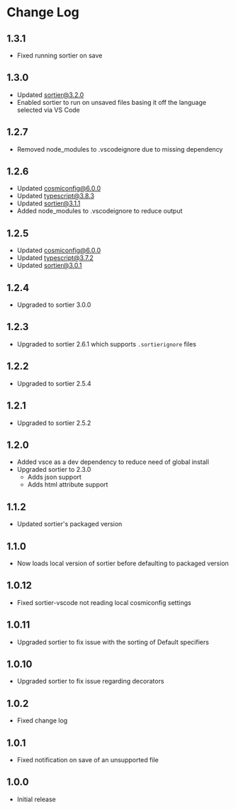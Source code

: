 # Change Log

## 1.3.1

- Fixed running sortier on save

## 1.3.0

- Updated sortier@3.2.0
- Enabled sortier to run on unsaved files basing it off the language selected via VS Code

## 1.2.7

- Removed node_modules to .vscodeignore due to missing dependency

## 1.2.6

- Updated cosmiconfig@6.0.0
- Updated typescript@3.8.3
- Updated sortier@3.1.1
- Added node_modules to .vscodeignore to reduce output

## 1.2.5

- Updated cosmiconfig@6.0.0
- Updated typescript@3.7.2
- Updated sortier@3.0.1

## 1.2.4

- Upgraded to sortier 3.0.0

## 1.2.3

- Upgraded to sortier 2.6.1 which supports `.sortierignore` files

## 1.2.2

- Upgraded to sortier 2.5.4

## 1.2.1

- Upgraded to sortier 2.5.2

## 1.2.0

- Added vsce as a dev dependency to reduce need of global install
- Upgraded sortier to 2.3.0
  - Adds json support
  - Adds html attribute support

## 1.1.2

- Updated sortier's packaged version

## 1.1.0

- Now loads local version of sortier before defaulting to packaged version

## 1.0.12

- Fixed sortier-vscode not reading local cosmiconfig settings

## 1.0.11

- Upgraded sortier to fix issue with the sorting of Default specifiers

## 1.0.10

- Upgraded sortier to fix issue regarding decorators

## 1.0.2

- Fixed change log

## 1.0.1

- Fixed notification on save of an unsupported file

## 1.0.0

- Initial release
